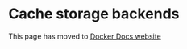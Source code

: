 # Cache storage backends

This page has moved to [Docker Docs website](https://docs.docker.com/build/building/cache/backends)
